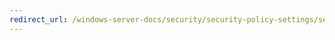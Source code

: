 ```yaml
---
redirect_url: /windows-server-docs/security/security-policy-settings/security-options/domain-controller-ldap-server-signing-requirements.md
---
```

